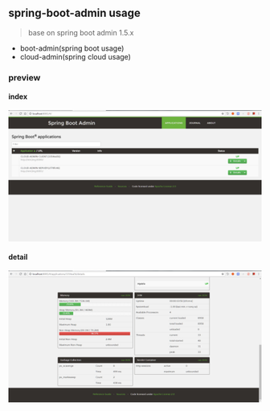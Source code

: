 ## spring-boot-admin usage

> base on spring boot admin 1.5.x

* boot-admin(spring boot usage)
* cloud-admin(spring cloud usage)

### preview

#### index

![index](https://raw.githubusercontent.com/xuanbo/spring-boot-admin/master/doc/index.png)

#### detail

![detail](https://raw.githubusercontent.com/xuanbo/spring-boot-admin/master/doc/detail.png)